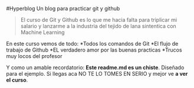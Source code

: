 #Hyperblog
Un blog para practicar git y github
>El curso de Git y Github es lo que me hacia falta para triplicar mi salario y lanzarme a la industria del tejido de lana sintentica con Machine Learning

En este curso vemos de todo:
*Todos los comandos de Git
*El flujo de trabajo de Github
*EL verdadero amor por las buenas practicas
*Trucos muy locos del profesor

Y como un amable recordatorio: **Este readme.md es un chiste**. Diseñado para el ejemplo. Si llegas aca NO TE LO TOMES EN SERIO y mejor ve **a ver el curso**.